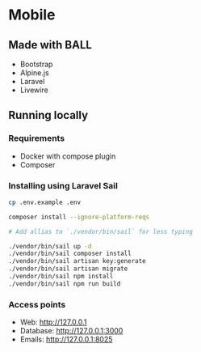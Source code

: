# Mobile

## Made with BALL
- Bootstrap
- Alpine.js
- Laravel
- Livewire

## Running locally

### Requirements
- Docker with compose plugin
- Composer

### Installing using Laravel Sail
```sh
cp .env.example .env

composer install --ignore-platform-reqs

# Add allias to `./vendor/bin/sail` for less typing

./vendor/bin/sail up -d
./vendor/bin/sail composer install
./vendor/bin/sail artisan key:generate
./vendor/bin/sail artisan migrate
./vendor/bin/sail npm install
./vendor/bin/sail npm run build
```

### Access points
- Web: http://127.0.0.1
- Database: http://127.0.0.1:3000
- Emails: http://127.0.0.1:8025
